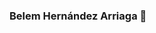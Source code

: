 ### Belem Hernández Arriaga 👋

<!--
**belemHA/belemha** is a ✨ _special_ ✨ repository because its `README.md` (this file) appears on your GitHub profile.


Here are some ideas to get you started:

**imagen**
<p align="center">
  <img src="/desktop/salir01.png" alt="Mylogo"/>


- 🔭{"A?":"B","a":5,"d":"B","h":"www.canva.com","c":"DAEt9Om-92A","i":"jRgoxeYZkCA1yKEnwiJ9cw","b":1635440626868,"A":[{"A?":"I","A":673.9554517804595,"B":56.12791834705038,"D":112.0956494477633,"C":84.07173708582246,"a":{"B":{"A":{"A":"MAEso_P2nCE","B":1},"B":{"A":-1.4210854715202004e-14,"D":112.0956494477633,"C":84.07173708582249}}}}],"B":816,"C":1056}...
- 🌱 I’m currently learning ...
I am learninig React
<img src = src="/desktop/salir01.png" alt="Mylogo"/>

- 👯 I’m looking to collaborate on ...
- 🤔 I’m looking for help with ...
- 💬 Ask me about ...
- 📫 How to reach me: ...
- 😄 Pronouns: ...
- ⚡ Fun fact: ...
-->
